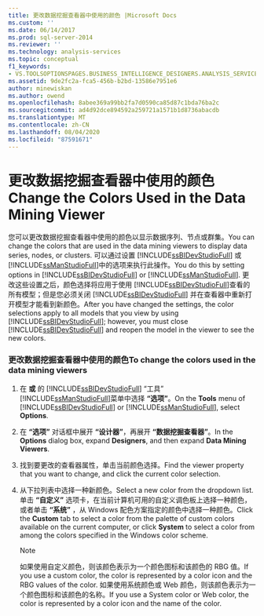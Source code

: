 ```yaml
---
title: 更改数据挖掘查看器中使用的颜色 |Microsoft Docs
ms.custom: ''
ms.date: 06/14/2017
ms.prod: sql-server-2014
ms.reviewer: ''
ms.technology: analysis-services
ms.topic: conceptual
f1_keywords:
- VS.TOOLSOPTIONSPAGES.BUSINESS_INTELLIGENCE_DESIGNERS.ANALYSIS_SERVICES_DESIGNERS.DATA_MINING_VIEWERS
ms.assetid: 9de2fc2a-fca5-456b-b2bd-13586e7951e6
author: minewiskan
ms.author: owend
ms.openlocfilehash: 8abee369a99bb2fa7d0590ca85d87c1bda76ba2c
ms.sourcegitcommit: ad4d92dce894592a259721a1571b1d8736abacdb
ms.translationtype: MT
ms.contentlocale: zh-CN
ms.lasthandoff: 08/04/2020
ms.locfileid: "87591671"
---
```

# <a name="change-the-colors-used-in-the-data-mining-viewer"></a><span data-ttu-id="7f03a-102">更改数据挖掘查看器中使用的颜色</span><span class="sxs-lookup"><span data-stu-id="7f03a-102">Change the Colors Used in the Data Mining Viewer</span></span>
  <span data-ttu-id="7f03a-103">您可以更改数据挖掘查看器中使用的颜色以显示数据序列、节点或群集。</span><span class="sxs-lookup"><span data-stu-id="7f03a-103">You can change the colors that are used in the data mining viewers to display data series, nodes, or clusters.</span></span> <span data-ttu-id="7f03a-104">可以通过设置 [!INCLUDE[ssBIDevStudioFull](../../includes/ssbidevstudiofull-md.md)] 或 [!INCLUDE[ssManStudioFull](../../includes/ssmanstudiofull-md.md)]中的选项来执行此操作。</span><span class="sxs-lookup"><span data-stu-id="7f03a-104">You do this by setting options in [!INCLUDE[ssBIDevStudioFull](../../includes/ssbidevstudiofull-md.md)] or [!INCLUDE[ssManStudioFull](../../includes/ssmanstudiofull-md.md)].</span></span> <span data-ttu-id="7f03a-105">更改这些设置之后，颜色选择将应用于使用 [!INCLUDE[ssBIDevStudioFull](../../includes/ssbidevstudiofull-md.md)]查看的所有模型；但是您必须关闭 [!INCLUDE[ssBIDevStudioFull](../../includes/ssbidevstudiofull-md.md)] 并在查看器中重新打开模型才能看到新颜色。</span><span class="sxs-lookup"><span data-stu-id="7f03a-105">After you have changed the settings, the color selections apply to all models that you view by using [!INCLUDE[ssBIDevStudioFull](../../includes/ssbidevstudiofull-md.md)]; however, you must close [!INCLUDE[ssBIDevStudioFull](../../includes/ssbidevstudiofull-md.md)] and reopen the model in the viewer to see the new colors.</span></span>  
  
### <a name="to-change-the-colors-used-in-the-data-mining-viewers"></a><span data-ttu-id="7f03a-106">更改数据挖掘查看器中使用的颜色</span><span class="sxs-lookup"><span data-stu-id="7f03a-106">To change the colors used in the data mining viewers</span></span>  
  
1.  <span data-ttu-id="7f03a-107">在 **或** 的 [!INCLUDE[ssBIDevStudioFull](../../includes/ssbidevstudiofull-md.md)] “工具” [!INCLUDE[ssManStudioFull](../../includes/ssmanstudiofull-md.md)]菜单中选择 **“选项”**。</span><span class="sxs-lookup"><span data-stu-id="7f03a-107">On the **Tools** menu of [!INCLUDE[ssBIDevStudioFull](../../includes/ssbidevstudiofull-md.md)] or [!INCLUDE[ssManStudioFull](../../includes/ssmanstudiofull-md.md)], select **Options**.</span></span>  
  
2.  <span data-ttu-id="7f03a-108">在 **“选项”** 对话框中展开 **“设计器”**，再展开 **“数据挖掘查看器”**。</span><span class="sxs-lookup"><span data-stu-id="7f03a-108">In the **Options** dialog box, expand **Designers**, and then expand **Data Mining Viewers**.</span></span>  
  
3.  <span data-ttu-id="7f03a-109">找到要更改的查看器属性，单击当前颜色选择。</span><span class="sxs-lookup"><span data-stu-id="7f03a-109">Find the viewer property that you want to change, and click the current color selection.</span></span>  
  
4.  <span data-ttu-id="7f03a-110">从下拉列表中选择一种新颜色。</span><span class="sxs-lookup"><span data-stu-id="7f03a-110">Select a new color from the dropdown list.</span></span> <span data-ttu-id="7f03a-111">单击 **“自定义”** 选项卡，在当前计算机可用的自定义调色板上选择一种颜色，或者单击 **“系统”** ，从 Windows 配色方案指定的颜色中选择一种颜色。</span><span class="sxs-lookup"><span data-stu-id="7f03a-111">Click the **Custom** tab to select a color from the palette of custom colors available on the current computer, or click **System** to select a color from among the colors specified in the Windows color scheme.</span></span>  
  
    > [!NOTE]  
    >  <span data-ttu-id="7f03a-112">如果使用自定义颜色，则该颜色表示为一个颜色图标和该颜色的 RBG 值。</span><span class="sxs-lookup"><span data-stu-id="7f03a-112">If you use a custom color, the color is represented by a color icon and the RBG values of the color.</span></span> <span data-ttu-id="7f03a-113">如果使用系统颜色或 Web 颜色，则该颜色表示为一个颜色图标和该颜色的名称。</span><span class="sxs-lookup"><span data-stu-id="7f03a-113">If you use a System color or Web color, the color is represented by a color icon and the name of the color.</span></span>  
  
  
